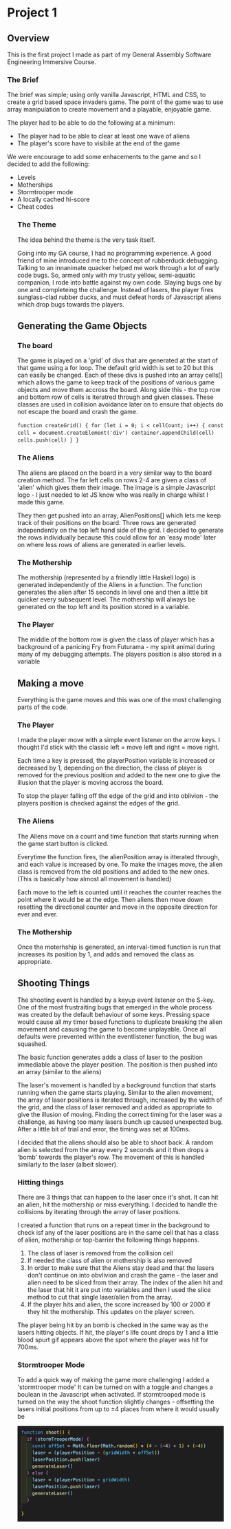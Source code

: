 # Project 1

## Overview

This is the first project I made as part of my General Assembly Software Engineering Immersive Course. 

### The Brief 

The brief was simple; using only vanilla Javascript, HTML and CSS, to create a grid based space invaders game. 
The point of the game was to use array manipulation to create movement and a playable, enjoyable game. 

The player had to be able to do the following at a minimum:

<ul>
  <li>The player had to be able to clear at least one wave of aliens</li>
  <li> The player's score have to visibile at the end of the game</li>
</ul>

We were encourage to add some enhacements to the game and so I decided to add the following: 

<ul>
  <li>Levels</li>
  <li>Motherships</li>
  <li>Stormtrooper mode</li>
  <li>A locally cached hi-score</li>
  <li>Cheat codes</li>

### The Theme

The idea behind the theme is the very task itself. 

Going into my GA course, I had no programming experience. A good friend of mine introduced me to the concept of rubberduck debugging. Talking to an innanimate quacker helped me work through a lot of early code bugs. So, armed only with my trusty yellow, semi-aquatic companion, I rode into battle against my own code. Slaying bugs one by one and completeing the challenge. Instead of lasers, the player fires sunglass-clad rubber ducks, and must defeat hords of Javascript aliens which drop bugs towards the players. 

## Generating the Game Objects

### The board 
The game is played on a 'grid' of divs that are generated at the start of that game using a for loop. The default grid width is set to 20 but this can easily be changed. 
Each of these divs is pushed into an array cells[] which allows the game to keep track of the positions of various game objects and move them accross the board. 
Along side this - the top row and bottom row of cells is iteratred through and given classes. These classes are used in collision avoidance later on to ensure that objects do not escape the board and crash the game. 

`function createGrid() {
  for (let i = 0; i < cellCount; i++) {
    const cell = document.createElement('div')
    container.appendChild(cell)
    cells.push(cell)
  }
}`

### The Aliens 
The aliens are placed on the board in a very similar way to the board creation method. 
The far left cells on rows 2-4 are given a class of 'alien' which gives them their image. The image is a simple Javascript logo - I just needed to let JS know who was really in charge whilst I made this game.

They then get pushed into an array, AlienPositions[] which lets me keep track of their positions on the board.
Three rows are generated independently on the top left hand side of the grid. I decided to generate the rows individually because this could allow for an 'easy mode' later on where less rows of aliens are generated in earlier levels. 

### The Mothership 
The mothership (represented by a friendly little Haskell logo) is generated independently of the Aliens in a function. The function generates the alien after 15 seconds in level one and then a little bit quicker every subsequent level. The mothership will always be generated on the top left and its position stored in a variable. 

### The Player
The middle of the bottom row is given the class of player which has a background of a panicing Fry from Futurama - my spirit animal during many of my debugging attempts. The players position is also stored in a variable

## Making a move 

Everything is the game moves and this was one of the most challenging parts of the code. 

### The Player
I made the player move with a simple event listener on the arrow keys. I thought I'd stick with the classic left = move left and right = move right. 

Each time a key is pressed, the playerPosition variable is increased or decreased by 1, depending on the direction, the class of player is removed for the previous position and added to the new one to give the illusion that the player is moving accross the board. 

To stop the player falling off the edge of the grid and into oblivion - the players position is checked against the edges of the grid. 

### The Aliens 
The Aliens move on a count and time function that starts running when the game start button is clicked.

Everytime the function fires, the alienPosition array is itterated through, and each value is increased by one. To make the images move, the alien class is removed from the old positions and added to the new ones. (This is basically how almost all movement is handled)

Each move to the left is counted until it reaches the counter reaches the point where it would be at the edge. Then aliens then move down resetting the directional counter and move in the opposite direction for ever and ever. 

### The Mothership 
Once the moterhship is generated, an interval-timed function is run that increases its position by 1, and adds and removed the class as appropriate. 

## Shooting Things 

The shooting event is handled by a keyup event listener on the S-key. One of the most frustraiting bugs that emerged in the whole process was created by the default behaviour of some keys. Pressing space would cause all my timer based functions to duplicate breaking the alien movement and casusing the game to become unplayable. Once all defaults were prevented within the eventlistener function, the bug was squashed. 

The basic function generates adds a class of laser to the position immediable above the player position. The position is then pushed into an array (similar to the aliens)

The laser's movement is handled by a background function that starts running when the game starts playing. Similar to the alien movement, the array of laser positions is iterated through, increased by the width of the grid, and the class of laser removed and added as appropriate to give the illusion of moving. Finding the correct timing for the laser was a challenge, as having too many lasers bunch up caused unexpected bug. After a little bit of trial and error, the timing was set at 100ms. 

I decided that the aliens should also be able to shoot back. A random alien is selected from the array every 2 seconds and it then drops a 'bomb' towards the player's row. The movement of this is handled similarly to the laser (albeit slower). 

### Hitting things

There are 3 things that can happen to the laser once it's shot. It can hit an alien, hit the mothership or miss everything. 
I decided to handle the collisions by iterating through the array of laser positions. 

I created a function that runs on a repeat timer in the background to check isf any of the laser positions are in the same cell that has a class of alien, mothership or top-barrier the following things happens. 

1. The class of laser is removed from the collision cell 
2. If needed the class of alien or mothership is also removed 
3. In order to make sure that the Aliens stay dead and that the lasers don't continue on into obvlivion and crash the game - the laser and alien need to be sliced from their array. 
The index of the alien hit and the laser that hit it are put into variables and then I used the slice method to cut that single laser/alien from the array. 
4. If the player hits and alien, the score increased by 100 or 2000 if they hit the mothership. This updates on the player screen.

The player being hit by an bomb is checked in the same way as the lasers hitting objects. If hit, the player's life count drops by 1 and a little blood spurt gif appears above the spot where the player was hit for 700ms. 

### Stormtrooper Mode 

To add a quick way of making the game more challenging I added a 'stormtrooper mode' It can be turned on with a toggle and changes a boulean in the Javascript when activated. 
If stormtrooped mode is turned on the way the shoot function slightly changes - offsetting the lasers initial positions from up to ±4 places from where it would usually be 

![Alt text](/assets/readme_images/stormtroopermodecode.png?raw=true "Optional Title")
  







